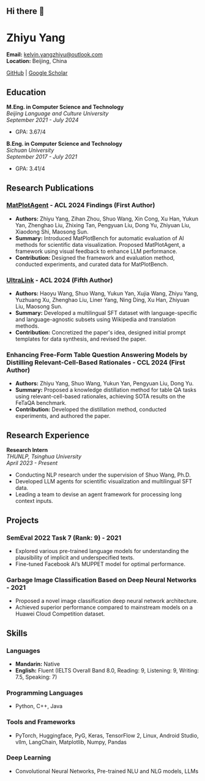 ## Hi there 👋

# Zhiyu Yang

**Email:** kelvin.yangzhiyu@outlook.com  
**Location:** Beijing, China

[GitHub](https://github.com/KevinCL16) | [Google Scholar](https://scholar.google.com/citations?user=KLbbYf0AAAAJ&hl=en)

## Education

**M.Eng. in Computer Science and Technology**  
*Beijing Language and Culture University*  
*September 2021 - July 2024*  
- GPA: 3.67/4

**B.Eng. in Computer Science and Technology**  
*Sichuan University*  
*September 2017 - July 2021*  
- GPA: 3.41/4

## Research Publications

### [MatPlotAgent](https://arxiv.org/abs/2402.11453) - ACL 2024 Findings (First Author)
- **Authors:** Zhiyu Yang, Zihan Zhou, Shuo Wang, Xin Cong, Xu Han, Yukun Yan, Zhenghao Liu, Zhixing Tan, Pengyuan Liu, Dong Yu, Zhiyuan Liu, Xiaodong Shi, Maosong Sun.
- **Summary:** Introduced MatPlotBench for automatic evaluation of AI methods for scientific data visualization. Proposed MatPlotAgent, a framework using visual feedback to enhance LLM performance.
- **Contribution:** Designed the framework and evaluation method, conducted experiments, and curated data for MatPlotBench.

### [UltraLink](https://arxiv.org/abs/2402.04588) - ACL 2024 (Fifth Author)
- **Authors:** Haoyu Wang, Shuo Wang, Yukun Yan, Xujia Wang, Zhiyu Yang, Yuzhuang Xu, Zhenghao Liu, Liner Yang, Ning Ding, Xu Han, Zhiyuan Liu, Maosong Sun.
- **Summary:** Developed a multilingual SFT dataset with language-specific and language-agnostic subsets using Wikipedia and translation methods.
- **Contribution:** Concretized the paper's idea, designed initial prompt templates for data synthesis, and revised the paper.

### Enhancing Free-Form Table Question Answering Models by Distilling Relevant-Cell-Based Rationales - CCL 2024 (First Author)
- **Authors:** Zhiyu Yang, Shuo Wang, Yukun Yan, Pengyuan Liu, Dong Yu.
- **Summary:** Proposed a knowledge distillation method for table QA tasks using relevant-cell-based rationales, achieving SOTA results on the FeTaQA benchmark.
- **Contribution:** Developed the distillation method, conducted experiments, and authored the paper.

## Research Experience

**Research Intern**  
*THUNLP, Tsinghua University*  
*April 2023 - Present*  
- Conducting NLP research under the supervision of Shuo Wang, Ph.D.
- Developed LLM agents for scientific visualization and multilingual SFT data.
- Leading a team to devise an agent framework for processing long context inputs.

## Projects

### SemEval 2022 Task 7 (Rank: 9) - 2021
- Explored various pre-trained language models for understanding the plausibility of implicit and underspecified texts.
- Fine-tuned Facebook AI’s MUPPET model for optimal performance.

### Garbage Image Classification Based on Deep Neural Networks - 2021
- Proposed a novel image classification deep neural network architecture.
- Achieved superior performance compared to mainstream models on a Huawei Cloud Competition dataset.

## Skills

### Languages
- **Mandarin:** Native
- **English:** Fluent (IELTS Overall Band 8.0, Reading: 9, Listening: 9, Writing: 7.5, Speaking: 7)

### Programming Languages
- Python, C++, Java

### Tools and Frameworks
- PyTorch, Huggingface, PyG, Keras, TensorFlow 2, Linux, Android Studio, vllm, LangChain, Matplotlib, Numpy, Pandas

### Deep Learning
- Convolutional Neural Networks, Pre-trained NLU and NLG models, LLMs


<!--
**KevinCL16/KevinCL16** is a ✨ _special_ ✨ repository because its `README.md` (this file) appears on your GitHub profile.

Here are some ideas to get you started:

- 🔭 I’m currently working on ...
- 🌱 I’m currently learning ...
- 👯 I’m looking to collaborate on ...
- 🤔 I’m looking for help with ...
- 💬 Ask me about ...
- 📫 How to reach me: ...
- 😄 Pronouns: ...
- ⚡ Fun fact: ...
-->
